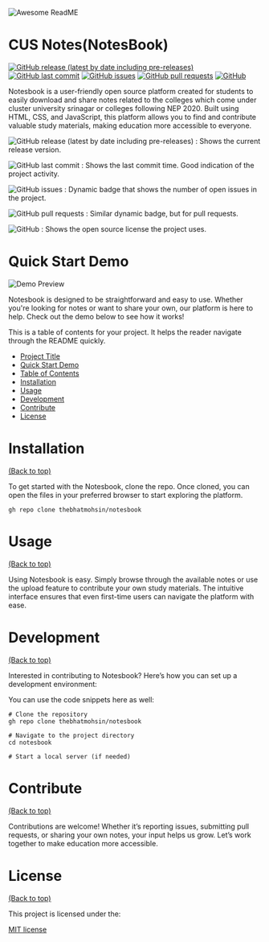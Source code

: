 
![Awesome ReadME](https://github.com/pottekkat/awesome-readme/raw/master/header.png)

# CUS Notes(NotesBook)

[![GitHub release (latest by date including pre-releases)](https://img.shields.io/github/v/release/bhatmohsin/notesbook?include_prereleases)](https://img.shields.io/github/v/release/bhatmohsin/notesbook?include_prereleases)
[![GitHub last commit](https://img.shields.io/github/last-commit/bhatmohsin/notesbook)](https://img.shields.io/github/last-commit/bhatmohsin/notesbook)
[![GitHub issues](https://img.shields.io/github/issues-raw/bhatmohsin/notesbook)](https://img.shields.io/github/issues-raw/bhatmohsin/notesbook)
[![GitHub pull requests](https://img.shields.io/github/issues-pr/bhatmohsin/notesbook)](https://img.shields.io/github/issues-pr/bhatmohsin/notesbook)
[![GitHub](https://img.shields.io/github/license/bhatmohsin/notesbook)](https://img.shields.io/github/license/bhatmohsin/notesbook)

Notesbook is a user-friendly open source platform created for students to easily download and share notes related to the colleges which come under cluster university srinagar or colleges following NEP 2020. Built using HTML, CSS, and JavaScript, this platform allows you to find and contribute valuable study materials, making education more accessible to everyone.
<!-- Add badges with link to Shields IO -->

![GitHub release (latest by date including pre-releases)](https://img.shields.io/github/v/release/bhatmohsin/notesbook?include_prereleases)
: Shows the current release version.

![GitHub last commit](https://img.shields.io/github/last-commit/bhatmohsin/notesbook)
: Shows the last commit time. Good indication of the project activity.

![GitHub issues](https://img.shields.io/github/issues-raw/bhatmohsin/notesbook)
: Dynamic badge that shows the number of open issues in the project.

![GitHub pull requests](https://img.shields.io/github/issues-pr/bhatmohsin/notesbook)
: Similar dynamic badge, but for pull requests.

![GitHub](https://img.shields.io/github/license/navendu-pottekkat/awesome-readme)
: Shows the open source license the project uses.

# Quick Start Demo

![Demo Preview](https://cusnotes.netlify.app/images/favicon.ico)

Notesbook is designed to be straightforward and easy to use. Whether you're looking for notes or want to share your own, our platform is here to help. Check out the demo below to see how it works!

This is a table of contents for your project. It helps the reader navigate through the README quickly.
- [Project Title](#project-title)
- [Quick Start Demo](#quick-start-demo)
- [Table of Contents](#table-of-contents)
- [Installation](#installation)
- [Usage](#usage)
- [Development](#development)
- [Contribute](#contribute)
- [License](#license)


# Installation
[(Back to top)](#table-of-contents)

To get started with the Notesbook, clone the repo.
Once cloned, you can open the files in your preferred browser to start exploring the platform.

```shell
gh repo clone thebhatmohsin/notesbook
```


# Usage
[(Back to top)](#table-of-contents)

Using Notesbook is easy. Simply browse through the available notes or use the upload feature to contribute your own study materials. The intuitive interface ensures that even first-time users can navigate the platform with ease.


# Development
[(Back to top)](#table-of-contents)

Interested in contributing to Notesbook? Here’s how you can set up a development environment:

You can use the code snippets here as well:

```shell
# Clone the repository
gh repo clone thebhatmohsin/notesbook

# Navigate to the project directory
cd notesbook

# Start a local server (if needed)
```


# Contribute
[(Back to top)](#table-of-contents)

Contributions are welcome! Whether it’s reporting issues, submitting pull requests, or sharing your own notes, your input helps us grow. Let’s work together to make education more accessible.

# License
[(Back to top)](#table-of-contents)

This project is licensed under the:

[MIT license](./LICENSE)


